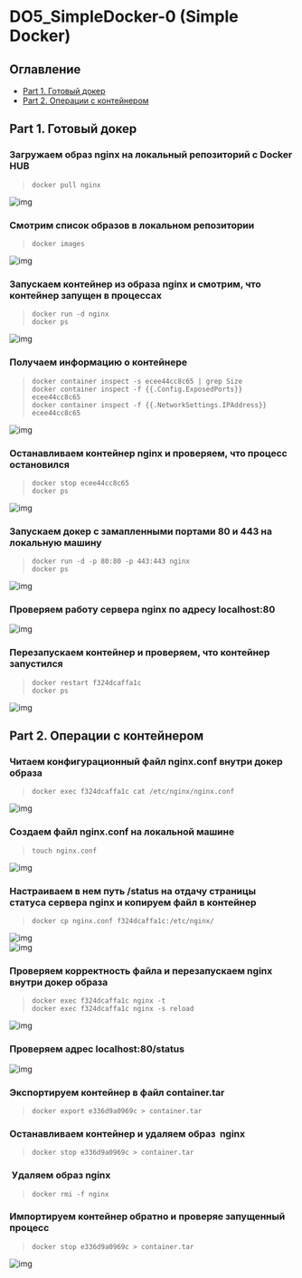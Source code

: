 # DO5_SimpleDocker-0 (Simple Docker)

## Оглавление

- [Part 1. Готовый докер](#part-1-готовый-докер)
- [Part 2. Операции с контейнером](#part-2-операции-с-контейнером)

## Part 1. Готовый докер

### Загружаем образ nginx на локальный репозиторий с Docker HUB
> `docker pull nginx`  

![img](img/1/1.png)  

### Смотрим список образов в локальном репозитории
> `docker images`  

![img](img/1/2.png)  

### Запускаем контейнер из образа nginx и смотрим, что контейнер запущен в процессах
> `docker run -d nginx`  
> `docker ps` 

![img](img/1/3.png)  

### Получаем информацию о контейнере
> `docker container inspect -s ecee44cc8c65 | grep Size`  
> `docker container inspect -f {{.Config.ExposedPorts}} ecee44cc8c65`  
> `docker container inspect -f {{.NetworkSettings.IPAddress}} ecee44cc8c65`  

![img](img/1/4.png)  

### Останавливаем контейнер nginx и проверяем, что процесс остановился
> `docker stop ecee44cc8c65`  
> `docker ps`  

![img](img/1/5.png)  

### Запускаем докер с замапленными портами **80** и **443** на локальную машину
> `docker run -d -p 80:80 -p 443:443 nginx`  
> `docker ps`  

![img](img/1/6.jpeg)  

### Проверяем работу сервера nginx по адресу **localhost:80**

![img](img/1/7.png)  

### Перезапускаем контейнер и проверяем, что контейнер запустился
> `docker restart f324dcaffa1c`  
> `docker ps`  

![img](img/1/9.png) 

## Part 2. Операции с контейнером

### Читаем конфигурационный файл **nginx.conf** внутри докер образа
> `docker exec f324dcaffa1c cat /etc/nginx/nginx.conf`  

![img](img/2/1.png) 

### Создаем файл **nginx.conf** на локальной машине
> `touch nginx.conf`   

![img](img/2/2.png) 

### Настраиваем в нем путь **/status** на отдачу страницы статуса сервера **nginx** и копируем файл в контейнер
> `docker cp nginx.conf f324dcaffa1c:/etc/nginx/`   

![img](img/2/3.png)  
![img](img/2/3-1.png)  

### Проверяем корректность файла и перезапускаем **nginx** внутри докер образа
> `docker exec f324dcaffa1c nginx -t`  
> `docker exec f324dcaffa1c nginx -s reload`  

![img](img/2/4.png)

### Проверяем адрес **localhost:80/status**

![img](img/2/5.png)

### Экспортируем контейнер в файл **container.tar**
> `docker export e336d9a0969c > container.tar`  

### Останавливаем контейнер и удаляем образ  **nginx** 
> `docker stop e336d9a0969c > container.tar`  

###  Удаляем образ **nginx** 
> `docker rmi -f nginx`

### Импортируем контейнер обратно и проверяе запущенный процесс
> `docker stop e336d9a0969c > container.tar`  

![img](img/2/6.jpeg)
